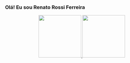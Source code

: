 ### Olá! Eu sou Renato Rossi Ferreira
<div align="center">
  <a href="https://github.com/FERREIRARENATO">
  <img height="140em" src="https://github-readme-stats.vercel.app/api?username=FERREIRARENATO&show_icons=true&theme=dark&include_all_commits=true&count_private=true"/>
  <img height="140em" src="https://github-readme-stats.vercel.app/api/top-langs/?username=FERREIRARENATO&layout=compact&langs_count=7&theme=dark"/>
</div>
